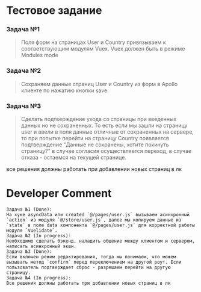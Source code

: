 # Тестовое задание

### Задача №1
> Поля форм на страницах User и Country привязываем к соответствующим модулям Vuex. Vuex должен быть в режиме Modules mode
### Задача №2
> Cохраняем данные страниц User и Country из форм в Apollo клиенте по нажатию кнопки save.
### Задача №3
> Сделать подтверждение ухода со страницы при введенных данных но не сохраненных.
>То есть если мы зашли на страницу user и ввели в поля данные отличные от сохраненных на сервере, то при попытке перейти на страницу Country появляется подтверждение "Данные не сохранены, хотите покинуть страницу?"
>в случае согласия осуществляется переход, в случае отказа - остаемся на текущей странице. 

все решения должны работать при добавлении новых страниц в лк

# Developer Comment
```
Задача №1 (Done):
На хуке asyncData или created `@/pages/user.js` вызываем асинхронный `action` из модуля `@/store/user.js`, далее мы копируем данные из `state` в поле data компонента `@/pages/user.js` для корректной работы модуля `Vuelidate`.
Задача №2 (In progress):
Необходимо сделать бэкенд, наладить общение между клиентом и сервером, написать асинхронный экшн.
Задача №3 (Done):
Если включен режим редактирования, тогда мы понимаем, что можем вызывать метод `confirm` перед переключением на другой роут. Если пользователь подтверждает сброс - разрешаем перейти на другую страницу.
Задача №4 (In progress):
Все решения должны работать при добавлении новых страниц в лк
```